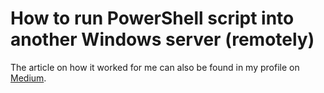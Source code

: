 # How to run PowerShell script into another Windows server (remotely)

The article on how it worked for me can also be found in my profile on [Medium](https://guimatheus92.medium.com/how-to-run-powershell-script-into-another-windows-server-1f50ed9dfbf1 "Medium").
